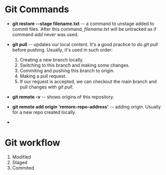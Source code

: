 # Git Commands

- __git restore --stage filename.txt__ -- a command to unstage added to commit files. After this command, _filename.txt_ will be untracked as if command _add_ never was used.  
- __git pull__ -- updates our local content. It's a good practice to do _git pull_ before pushing. Usually, it's used in such order:
    1. Creating a new branch locally.
    2. Switching to this branch and making some changes.
    3. Commiting and pushing this branch to origin.
    4. Making a pull request.
    5. If our request is accepted, we can checkout the main branch and pull changes with _git pull_.  

- __git remote -v__ -- shows origins of this repository.  
- __git remote add origin 'remore-repo-address'__ -- adding origin. Usually for a new repo created locally.  
- 

# Git workflow
1. Modified
2. Staged
3. Commited


